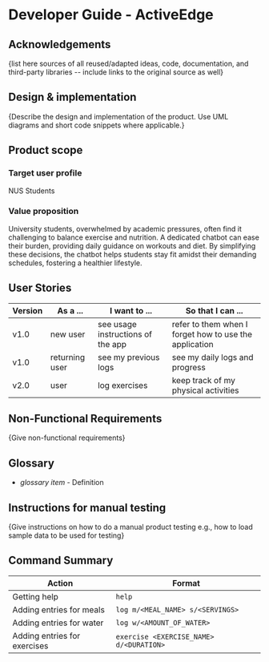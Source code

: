 # Developer Guide - ActiveEdge

## Acknowledgements

{list here sources of all reused/adapted ideas, code, documentation, and third-party libraries -- include links to the original source as well}

## Design & implementation

{Describe the design and implementation of the product. Use UML diagrams and short code snippets where applicable.}


## Product scope
### Target user profile

NUS Students

### Value proposition

University students, overwhelmed by academic pressures, often find it challenging to balance exercise and nutrition. 
A dedicated chatbot can ease their burden, providing daily guidance on workouts and diet. 
By simplifying these decisions, the chatbot helps students stay fit amidst their demanding 
schedules, fostering a healthier lifestyle.


## User Stories

|Version| As a ... | I want to ... | So that I can ...|
|--------|----------|---------------|------------------|
|v1.0|new user|see usage instructions of the app|refer to them when I forget how to use the application|
|v1.0|returning user|see my previous logs|see my daily logs and progress|
|v2.0|user|log exercises|keep track of my physical activities|

## Non-Functional Requirements

{Give non-functional requirements}

## Glossary

* *glossary item* - Definition

## Instructions for manual testing

{Give instructions on how to do a manual product testing e.g., how to load sample data to be used for testing}

## Command Summary

| Action                       | Format                                  |
|------------------------------|-----------------------------------------|
| Getting help                 | `help`                                  |
| Adding entries for meals     | `log m/<MEAL_NAME> s/<SERVINGS>`        |
| Adding entries for water     | `log w/<AMOUNT_OF_WATER>`               |
| Adding entries for exercises | `exercise <EXERCISE_NAME> d/<DURATION>` |
